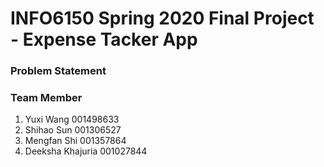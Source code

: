 # INFO6150 Spring 2020 Final Project - Expense Tacker App

### Problem Statement

### Team Member
1. Yuxi Wang 001498633
2. Shihao Sun 001306527
3. Mengfan Shi 001357864
4. Deeksha Khajuria 001027844